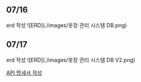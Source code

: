 ## 07/16

erd 작성
![ERD](./images/옷장 관리 시스템 DB.png)

## 07/17

erd 작성
![ERD](./images/옷장 관리 시스템 DB V2.png)

[API 명세서 작성](https://imminent-hamburger-1d8.notion.site/API-13d73c45eea24450ba6dafc0ba138e55)
